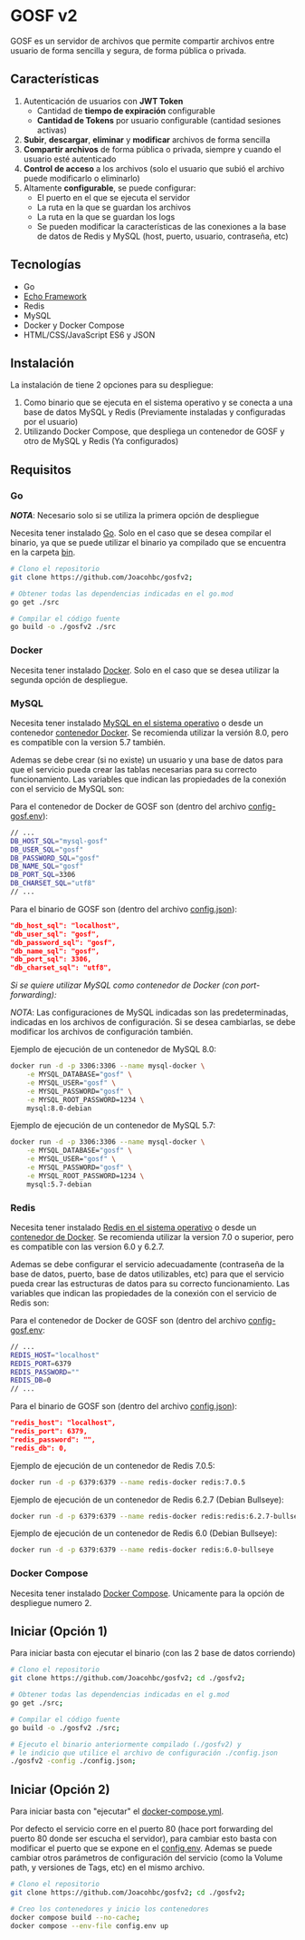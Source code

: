 # GOSF v2

GOSF es un servidor de archivos que permite compartir archivos entre usuario de forma sencilla y segura, de forma pública o privada.

## Características

1. Autenticación de usuarios con **JWT Token**
    - Cantidad de **tiempo de expiración** configurable
    - **Cantidad de Tokens** por usuario configurable (cantidad sesiones activas)
2. **Subir**, **descargar**, **eliminar** y **modificar** archivos de forma sencilla
3. **Compartir archivos** de forma pública o privada, siempre y cuando el usuario esté autenticado  
4. **Control de acceso** a los archivos (solo el usuario que subió el archivo puede modificarlo o eliminarlo)
5. Altamente **configurable**, se puede configurar:
    - El puerto en el que se ejecuta el servidor
    - La ruta en la que se guardan los archivos
    - La ruta en la que se guardan los logs
    - Se pueden modificar la características de las conexiones a la base de datos de Redis y MySQL (host, puerto, usuario, contraseña, etc)

## Tecnologías

- Go
- [Echo Framework](https://echo.labstack.com/guide/)
- Redis
- MySQL
- Docker y Docker Compose
- HTML/CSS/JavaScript ES6 y JSON

## Instalación

La instalación de tiene 2 opciones para su despliegue:

1. Como binario que se ejecuta en el sistema operativo y se conecta a una base de datos MySQL y Redis (Previamente instaladas y configuradas por el usuario)
2. Utilizando Docker Compose, que despliega un contenedor de GOSF y otro de MySQL y Redis (Ya configurados)

## Requisitos

### Go

**_NOTA_**: Necesario solo si se utiliza la primera opción de despliegue

Necesita tener instalado [Go](https://golang.org/doc/install). Solo en el caso que se desea compilar el binario, ya que se puede utilizar el binario ya compilado que se encuentra en la carpeta [bin](./bin).

```bash
# Clono el repositorio
git clone https://github.com/Joacohbc/gosfv2;

# Obtener todas las dependencias indicadas en el go.mod
go get ./src

# Compilar el código fuente
go build -o ./gosfv2 ./src
```

### Docker

Necesita tener instalado [Docker](https://docs.docker.com/get-docker/). Solo en el caso que se desea utilizar la segunda opción de despliegue.

### MySQL

Necesita tener instalado [MySQL en el sistema operativo](https://dev.mysql.com/downloads/) o desde un contenedor [contenedor Docker](https://hub.docker.com/_/mysql). Se recomienda utilizar la versión 8.0, pero es compatible con la version 5.7 también.

Ademas se debe crear (si no existe) un usuario y una base de datos para que el servicio pueda crear las tablas necesarias para su correcto funcionamiento. Las variables que indican las propiedades de la conexión con el servicio de MySQL son:

Para el contenedor de Docker de GOSF son (dentro del archivo [config-gosf.env](./config-gosf.env)):

```bash
// ... 
DB_HOST_SQL="mysql-gosf"
DB_USER_SQL="gosf"
DB_PASSWORD_SQL="gosf"
DB_NAME_SQL="gosf"
DB_PORT_SQL=3306
DB_CHARSET_SQL="utf8"
// ... 
```

Para el binario de GOSF son (dentro del archivo [config.json](./config.json)):

```json
"db_host_sql": "localhost",
"db_user_sql": "gosf",
"db_password_sql": "gosf",
"db_name_sql": "gosf",
"db_port_sql": 3306,
"db_charset_sql": "utf8",
```

_Si se quiere utilizar MySQL como contenedor de Docker (con port-forwarding):_  

_NOTA_: Las configuraciones de MySQL indicadas son las predeterminadas, indicadas en los archivos de configuración. Si se desea cambiarlas, se debe modificar los archivos de configuración también.

Ejemplo de ejecución de un contenedor de MySQL 8.0:

```bash
docker run -d -p 3306:3306 --name mysql-docker \
    -e MYSQL_DATABASE="gosf" \
    -e MYSQL_USER="gosf" \
    -e MYSQL_PASSWORD="gosf" \
    -e MYSQL_ROOT_PASSWORD=1234 \
    mysql:8.0-debian
```

Ejemplo de ejecución de un contenedor de MySQL 5.7:

```bash
docker run -d -p 3306:3306 --name mysql-docker \
    -e MYSQL_DATABASE="gosf" \
    -e MYSQL_USER="gosf" \
    -e MYSQL_PASSWORD="gosf" \
    -e MYSQL_ROOT_PASSWORD=1234 \
    mysql:5.7-debian
```

### Redis

Necesita tener instalado [Redis en el sistema operativo](https://redis.io/topics/quickstart) o desde un [contenedor de Docker](https://hub.docker.com/_/redis). Se recomienda utilizar la version 7.0 o superior, pero es compatible con las version 6.0 y 6.2.7.

Ademas se debe configurar el servicio adecuadamente (contraseña de la base de datos, puerto, base de datos utilizables, etc) para que el servicio pueda crear las estructuras de datos para su correcto funcionamiento. Las variables que indican las propiedades de la conexión con el servicio de Redis son:

Para el contenedor de Docker de GOSF son (dentro del archivo [config-gosf.env](./config-gosf.env):

```bash
// ...
REDIS_HOST="localhost"
REDIS_PORT=6379
REDIS_PASSWORD=""
REDIS_DB=0
// ...
```

Para el binario de GOSF son (dentro del archivo [config.json](./config.json)):

```json
"redis_host": "localhost",
"redis_port": 6379,
"redis_password": "",
"redis_db": 0,
```

Ejemplo de ejecución de un contenedor de Redis 7.0.5:

```bash
docker run -d -p 6379:6379 --name redis-docker redis:7.0.5
```

Ejemplo de ejecución de un contenedor de Redis 6.2.7 (Debian Bullseye):

```bash
docker run -d -p 6379:6379 --name redis-docker redis:redis:6.2.7-bullseye
```

Ejemplo de ejecución de un contenedor de Redis 6.0 (Debian Bullseye):

```bash
docker run -d -p 6379:6379 --name redis-docker redis:6.0-bullseye
```

### Docker Compose

Necesita tener instalado [Docker Compose](https://docs.docker.com/compose/install/). Unicamente para la opción de despliegue numero 2.

## Iniciar (Opción 1)

Para iniciar basta con ejecutar el binario (con las 2 base de datos corriendo)

```bash
# Clono el repositorio
git clone https://github.com/Joacohbc/gosfv2; cd ./gosfv2;

# Obtener todas las dependencias indicadas en el g.mod
go get ./src;

# Compilar el código fuente
go build -o ./gosfv2 ./src;

# Ejecuto el binario anteriormente compilado (./gosfv2) y 
# le indicio que utilice el archivo de configuración ./config.json
./gosfv2 -config ./config.json;
```

## Iniciar (Opción 2)

Para iniciar basta con "ejecutar" el [docker-compose.yml](./docker-compose.yml).

Por defecto el servicio corre en el puerto 80 (hace port forwarding del puerto 80 donde ser escucha el servidor), para cambiar esto basta con modificar el puerto que se expone en el [config.env](./config.env). Ademas se puede cambiar otros parámetros de configuración del servicio (como la Volume path, y versiones de Tags, etc) en el mismo archivo.

```bash
# Clono el repositorio
git clone https://github.com/Joacohbc/gosfv2; cd ./gosfv2;

# Creo los contenedores y inicio los contenedores
docker compose build --no-cache; 
docker compose --env-file config.env up
```
